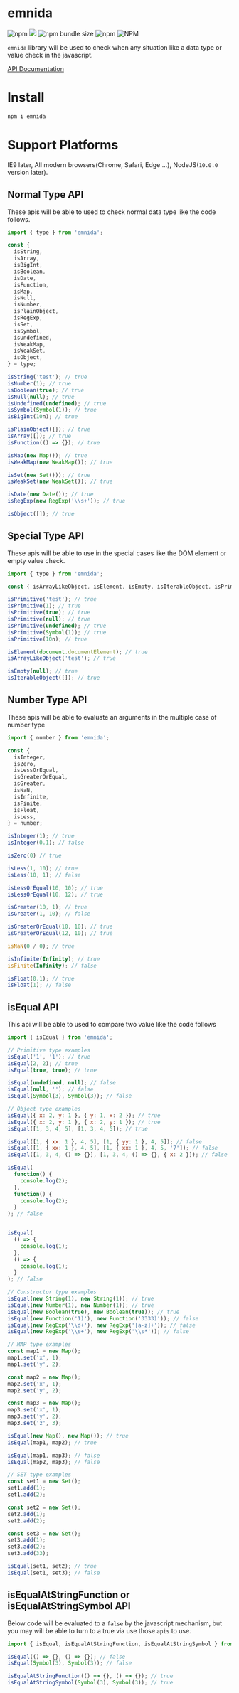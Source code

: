 # emnida

![npm](https://img.shields.io/npm/v/emnida) [![](https://data.jsdelivr.com/v1/package/npm/emnida/badge)](https://www.jsdelivr.com/package/npm/emnida) ![npm bundle size](https://img.shields.io/bundlephobia/min/emnida) ![npm](https://img.shields.io/npm/dm/emnida) ![NPM](https://img.shields.io/npm/l/emnida)

`emnida` library will be used to check when any situation like a data type or value check in the javascript.

[API Documentation](http://mohwa.github.io/emnida)

# Install

```javascript
npm i emnida
```

# Support Platforms

IE9 later, All modern browsers(Chrome, Safari, Edge ...), NodeJS(`10.0.0` version later).

## Normal Type API

These apis will be able to used to check normal data type like the code follows.

```javascript
import { type } from 'emnida';

const {
  isString,
  isArray,
  isBigInt,
  isBoolean,
  isDate,
  isFunction,
  isMap,
  isNull,
  isNumber,
  isPlainObject,
  isRegExp,
  isSet,
  isSymbol,
  isUndefined,
  isWeakMap,
  isWeakSet,
  isObject,
} = type;

isString('test'); // true
isNumber(1); // true
isBoolean(true); // true
isNull(null); // true
isUndefined(undefined); // true
isSymbol(Symbol(1)); // true
isBigInt(10n); // true

isPlainObject({}); // true
isArray([]); // true
isFunction(() => {}); // true

isMap(new Map()); // true
isWeakMap(new WeakMap()); // true

isSet(new Set())); // true
isWeakSet(new WeakSet()); // true

isDate(new Date()); // true
isRegExp(new RegExp('\\s+')); // true

isObject([]); // true
```

## Special Type API

These apis will be able to use in the special cases like the DOM element or empty value check.

```javascript
import { type } from 'emnida';

const { isArrayLikeObject, isElement, isEmpty, isIterableObject, isPrimitive } = type;

isPrimitive('test'); // true
isPrimitive(1); // true
isPrimitive(true); // true
isPrimitive(null); // true
isPrimitive(undefined); // true
isPrimitive(Symbol(1)); // true
isPrimitive(10n); // true

isElement(document.documentElement); // true
isArrayLikeObject('test'); // true

isEmpty(null); // true
isIterableObject([]); // true
```

## Number Type API

These apis will be able to evaluate an arguments in the multiple case of number type

```javascript
import { number } from 'emnida';

const {
  isInteger,
  isZero,
  isLessOrEqual,
  isGreaterOrEqual,
  isGreater,
  isNaN,
  isInfinite,
  isFinite,
  isFloat,
  isLess,
} = number;

isInteger(1); // true
isInteger(0.1); // false

isZero(0) // true

isLess(1, 10); // true
isLess(10, 1); // false

isLessOrEqual(10, 10); // true
isLessOrEqual(10, 12); // true

isGreater(10, 1); // true
isGreater(1, 10); // false

isGreaterOrEqual(10, 10); // true
isGreaterOrEqual(12, 10); // true

isNaN(0 / 0); // true

isInfinite(Infinity); // true
isFinite(Infinity); // false

isFloat(0.1); // true
isFloat(1); // false
```

## isEqual API

This api will be able to used to compare two value like the code follows

```javascript
import { isEqual } from 'emnida';

// Primitive type examples
isEqual('1', '1'); // true
isEqual(2, 2); // true
isEqual(true, true); // true

isEqual(undefined, null); // false
isEqual(null, ''); // false
isEqual(Symbol(3), Symbol(3)); // false

// Object type examples
isEqual({ x: 2, y: 1 }, { y: 1, x: 2 }); // true
isEqual({ x: 2, y: 1 }, { x: 2, y: 1 }); // true
isEqual([1, 3, 4, 5], [1, 3, 4, 5]); // true

isEqual([1, { xx: 1 }, 4, 5], [1, { yy: 1 }, 4, 5]); // false
isEqual([1, { xx: 1 }, 4, 5], [1, { xx: 1 }, 4, 5, '7']); // false
isEqual([1, 3, 4, () => {}], [1, 3, 4, () => {}, { x: 2 }]); // false

isEqual(
  function() {
    console.log(2);
  },
  function() {
    console.log(2);
  }
); // false


isEqual(
  () => {
    console.log(1);
  },
  () => {
    console.log(1);
  }
); // false

// Constructor type examples
isEqual(new String(1), new String(1)); // true
isEqual(new Number(1), new Number(1)); // true
isEqual(new Boolean(true), new Boolean(true)); // true
isEqual(new Function('1)'), new Function('3333)')); // false
isEqual(new RegExp('\\d+'), new RegExp('[a-z]+')); // false
isEqual(new RegExp('\\s+'), new RegExp('\\s*')); // false

// MAP type examples
const map1 = new Map();
map1.set('x', 1);
map1.set('y', 2);

const map2 = new Map();
map2.set('x', 1);
map2.set('y', 2);

const map3 = new Map();
map3.set('x', 1);
map3.set('y', 2);
map3.set('z', 3);

isEqual(new Map(), new Map()); // true
isEqual(map1, map2); // true

isEqual(map1, map3); // false
isEqual(map2, map3); // false

// SET type examples
const set1 = new Set();
set1.add(1);
set1.add(2);

const set2 = new Set();
set2.add(1);
set2.add(2);

const set3 = new Set();
set3.add(1);
set3.add(2);
set3.add(33);

isEqual(set1, set2); // true
isEqual(set1, set3); // false
```

## isEqualAtStringFunction or isEqualAtStringSymbol API

Below code will be evaluated to a `false` by the javascript mechanism, but you may will be able to turn to a true via use those `apis` to use. 

```javascript
import { isEqual, isEqualAtStringFunction, isEqualAtStringSymbol } from 'emnida';

isEqual(() => {}, () => {}); // false
isEqual(Symbol(3), Symbol(3)); // false

isEqualAtStringFunction(() => {}, () => {}); // true
isEqualAtStringSymbol(Symbol(3), Symbol(3)); // true
```
